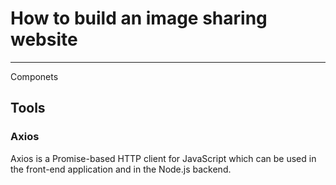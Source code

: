 # How to build an image sharing website
---
Componets

## Tools
### Axios
Axios is a Promise-based HTTP client for JavaScript which can be used in the front-end application and in the Node.js backend.



